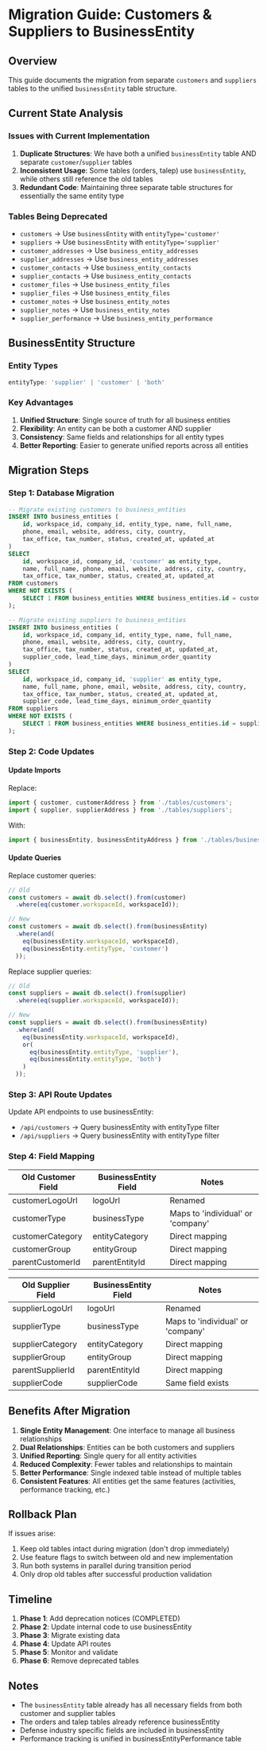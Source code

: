 # Migration Guide: Customers & Suppliers to BusinessEntity

## Overview
This guide documents the migration from separate `customers` and `suppliers` tables to the unified `businessEntity` table structure.

## Current State Analysis

### Issues with Current Implementation
1. **Duplicate Structures**: We have both a unified `businessEntity` table AND separate `customer`/`supplier` tables
2. **Inconsistent Usage**: Some tables (orders, talep) use `businessEntity`, while others still reference the old tables
3. **Redundant Code**: Maintaining three separate table structures for essentially the same entity type

### Tables Being Deprecated
- `customers` → Use `businessEntity` with `entityType='customer'`
- `suppliers` → Use `businessEntity` with `entityType='supplier'`
- `customer_addresses` → Use `business_entity_addresses`
- `supplier_addresses` → Use `business_entity_addresses`
- `customer_contacts` → Use `business_entity_contacts`
- `supplier_contacts` → Use `business_entity_contacts`
- `customer_files` → Use `business_entity_files`
- `supplier_files` → Use `business_entity_files`
- `customer_notes` → Use `business_entity_notes`
- `supplier_notes` → Use `business_entity_notes`
- `supplier_performance` → Use `business_entity_performance`

## BusinessEntity Structure

### Entity Types
```typescript
entityType: 'supplier' | 'customer' | 'both'
```

### Key Advantages
1. **Unified Structure**: Single source of truth for all business entities
2. **Flexibility**: An entity can be both a customer AND supplier
3. **Consistency**: Same fields and relationships for all entity types
4. **Better Reporting**: Easier to generate unified reports across all entities

## Migration Steps

### Step 1: Database Migration
```sql
-- Migrate existing customers to business_entities
INSERT INTO business_entities (
    id, workspace_id, company_id, entity_type, name, full_name,
    phone, email, website, address, city, country,
    tax_office, tax_number, status, created_at, updated_at
)
SELECT 
    id, workspace_id, company_id, 'customer' as entity_type,
    name, full_name, phone, email, website, address, city, country,
    tax_office, tax_number, status, created_at, updated_at
FROM customers
WHERE NOT EXISTS (
    SELECT 1 FROM business_entities WHERE business_entities.id = customers.id
);

-- Migrate existing suppliers to business_entities
INSERT INTO business_entities (
    id, workspace_id, company_id, entity_type, name, full_name,
    phone, email, website, address, city, country,
    tax_office, tax_number, status, created_at, updated_at,
    supplier_code, lead_time_days, minimum_order_quantity
)
SELECT 
    id, workspace_id, company_id, 'supplier' as entity_type,
    name, full_name, phone, email, website, address, city, country,
    tax_office, tax_number, status, created_at, updated_at,
    supplier_code, lead_time_days, minimum_order_quantity
FROM suppliers
WHERE NOT EXISTS (
    SELECT 1 FROM business_entities WHERE business_entities.id = suppliers.id
);
```

### Step 2: Code Updates

#### Update Imports
Replace:
```typescript
import { customer, customerAddress } from './tables/customers';
import { supplier, supplierAddress } from './tables/suppliers';
```

With:
```typescript
import { businessEntity, businessEntityAddress } from './tables/businessEntity';
```

#### Update Queries
Replace customer queries:
```typescript
// Old
const customers = await db.select().from(customer)
  .where(eq(customer.workspaceId, workspaceId));

// New
const customers = await db.select().from(businessEntity)
  .where(and(
    eq(businessEntity.workspaceId, workspaceId),
    eq(businessEntity.entityType, 'customer')
  ));
```

Replace supplier queries:
```typescript
// Old
const suppliers = await db.select().from(supplier)
  .where(eq(supplier.workspaceId, workspaceId));

// New
const suppliers = await db.select().from(businessEntity)
  .where(and(
    eq(businessEntity.workspaceId, workspaceId),
    or(
      eq(businessEntity.entityType, 'supplier'),
      eq(businessEntity.entityType, 'both')
    )
  ));
```

### Step 3: API Route Updates

Update API endpoints to use businessEntity:
- `/api/customers` → Query businessEntity with entityType filter
- `/api/suppliers` → Query businessEntity with entityType filter

### Step 4: Field Mapping

| Old Customer Field | BusinessEntity Field | Notes |
|-------------------|---------------------|-------|
| customerLogoUrl | logoUrl | Renamed |
| customerType | businessType | Maps to 'individual' or 'company' |
| customerCategory | entityCategory | Direct mapping |
| customerGroup | entityGroup | Direct mapping |
| parentCustomerId | parentEntityId | Direct mapping |

| Old Supplier Field | BusinessEntity Field | Notes |
|-------------------|---------------------|-------|
| supplierLogoUrl | logoUrl | Renamed |
| supplierType | businessType | Maps to 'individual' or 'company' |
| supplierCategory | entityCategory | Direct mapping |
| supplierGroup | entityGroup | Direct mapping |
| parentSupplierId | parentEntityId | Direct mapping |
| supplierCode | supplierCode | Same field exists |

## Benefits After Migration

1. **Single Entity Management**: One interface to manage all business relationships
2. **Dual Relationships**: Entities can be both customers and suppliers
3. **Unified Reporting**: Single query for all entity activities
4. **Reduced Complexity**: Fewer tables and relationships to maintain
5. **Better Performance**: Single indexed table instead of multiple tables
6. **Consistent Features**: All entities get the same features (activities, performance tracking, etc.)

## Rollback Plan

If issues arise:
1. Keep old tables intact during migration (don't drop immediately)
2. Use feature flags to switch between old and new implementation
3. Run both systems in parallel during transition period
4. Only drop old tables after successful production validation

## Timeline

1. **Phase 1**: Add deprecation notices (COMPLETED)
2. **Phase 2**: Update internal code to use businessEntity
3. **Phase 3**: Migrate existing data
4. **Phase 4**: Update API routes
5. **Phase 5**: Monitor and validate
6. **Phase 6**: Remove deprecated tables

## Notes

- The `businessEntity` table already has all necessary fields from both customer and supplier tables
- The orders and talep tables already reference businessEntity
- Defense industry specific fields are included in businessEntity
- Performance tracking is unified in businessEntityPerformance table
